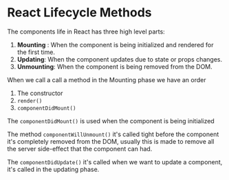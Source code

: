 # React Lifecycle Methods

The components life in React has three high level parts:

1. **Mounting** : When the component is being initialized and rendered for the first time.
2. **Updating**: When the component updates due to state or props changes.
3. **Unmounting**: When the component is being removed from the DOM.

When we call a call a method in the Mounting phase we have an order

1. The constructor
2. `render()`
3. `componentDidMount()`

The `componentDidMount()` is used when the component is being initialized

The method `componentWillUnmount()` it's called tight before the component it's completely removed from the DOM, usually this is made to remove all the server side-effect that the component can had.

The `componentDidUpdate()` it's called when we want to update a component, it's called in the updating phase.




